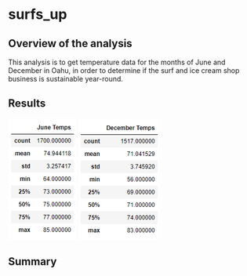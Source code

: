# surfs_up

## Overview of the analysis
This analysis is to get temperature data for the months of June and December in Oahu, in order to determine if the surf and ice cream shop business is sustainable year-round.

## Results
![june](Resources/june.png)
![december](Resources/december.png)

## Summary
